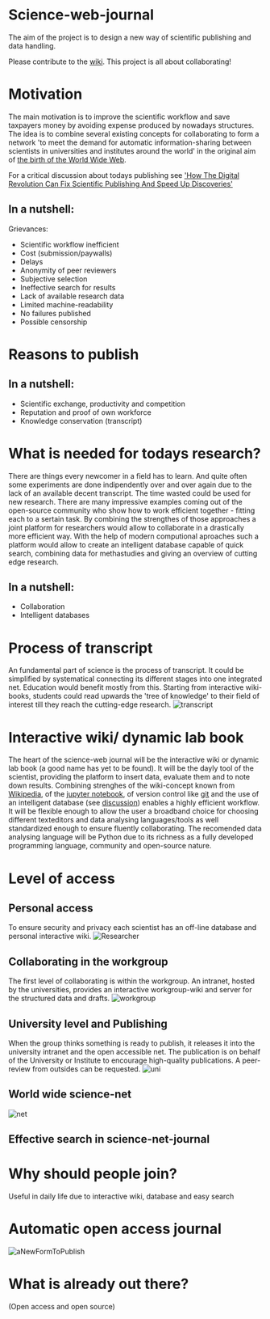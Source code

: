 ﻿# Science-web-journal
The aim of the project is to design a new way of scientific publishing and data handling.

Please contribute to the [wiki](https://github.com/LibrEars/Science-web-journal/wiki). This project is all about collaborating! 

# Motivation
The main motivation is to improve the scientific workflow and save taxpayers money by avoiding expense produced by nowadays structures. The idea is to combine several existing concepts for collaborating to form a network 'to meet the demand for automatic information-sharing between scientists in universities and institutes around the world' in the original aim of [the birth of the World Wide Web](http://home.cern/topics/birth-web).

For a critical discussion about todays publishing see ['How The Digital Revolution Can Fix Scientific Publishing And Speed Up Discoveries'](https://techcrunch.com/2014/08/30/can-the-digital-revolution-fix-scientific-publishing-and-speed-up-discoveries/?ncid=rss)

## In a nutshell:
Grievances:
 * Scientific workflow inefficient
 * Cost (submission/paywalls)
 * Delays
 * Anonymity of peer reviewers
 * Subjective selection
 * Ineffective search for results
 * Lack of available research data
 * Limited machine-readability
 * No failures published
 * Possible censorship

# Reasons to publish
## In a nutshell:
 * Scientific exchange, productivity and competition
 * Reputation and proof of own workforce
 * Knowledge conservation (transcript)

# What is needed for todays research?
There are things every newcomer in a field has to learn. And quite often some experiments are done indipendently over and over again due to the lack of an available decent transcript. The time wasted could be used for new research.
There are many impressive examples coming out of the open-source community who show how to work efficient together - fitting each to a sertain task. By combining the strengthes of those approaches a joint platform for researchers would allow to collaborate in a drastically more efficient way. With the help of modern computional aproaches such a platform would allow to create an intelligent database capable of quick search, combining data for methastudies and giving an overview of cutting edge research.

## In a nutshell:
 * Collaboration
 * Intelligent databases

# Process of transcript
An fundamental part of science is the process of transcript. It could be simplified by systematical connecting its different stages into one integrated net. Education would benefit mostly from this. Starting from interactive wiki-books, students could read upwards the 'tree of knowledge' to their field of interest till they reach the cutting-edge research.
![transcript](/Artwork/transcript.png)

# Interactive wiki/ dynamic lab book
The heart of the science-web journal will be the interactive wiki or dynamic lab book (a good name has yet to be found). It will be the dayly tool of the scientist, providing the platform to insert data, evaluate them and to note down results. Combining strenghes of the wiki-concept known from [Wikipedia](https://www.wikipedia.org/), of the [jupyter notebook](https://jupyter.org/), of version control like [git](https://git-scm.com/) and the use of an intelligent database (see [discussion](https://github.com/LibrEars/Science-web-journal/wiki#automatic-information-sharing-dataset-and-machine-readability)) enables a highly efficient workflow. It will be flexible enough to allow the user a broadband choice for choosing different texteditors and data analysing languages/tools as well standardized enough to ensure fluently collaborating. The recomended data analysing language will be Python due to its richness as a fully developed programming language, community and open-source nature.

# Level of access
## Personal access
To ensure security and privacy each scientist has an off-line database and personal interactive wiki.
![Researcher](/Artwork/researcher.png)

## Collaborating in the workgroup
The first level of collaborating is within the workgroup. An intranet, hosted by the universities, provides an interactive workgroup-wiki and server for the structured data and drafts.
![workgroup](/Artwork/workgroup.png)

## University level and Publishing
When the group thinks something is ready to publish, it releases it into the university intranet and the open accessible net. The publication is on behalf of the University or Institute to encourage high-quality publications. A peer-review from outsides can be requested.
![uni](/Artwork/uni.png)

## World wide science-net
![net](/Artwork/net.png)

## Effective search in science-net-journal

# Why should people join?
Useful in daily life due to interactive wiki, database and easy search

# Automatic open access journal
![aNewFormToPublish](/Artwork/aNewFormToPublish.png)

# What is already out there?
(Open access and open source)
